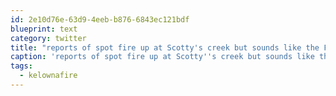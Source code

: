 ```yaml
---
id: 2e10d76e-63d9-4eeb-b876-6843ec121bdf
blueprint: text
category: twitter
title: "reports of spot fire up at Scotty's creek but sounds like the FD can't see anything there #kelownafire"
caption: 'reports of spot fire up at Scotty''s creek but sounds like the FD can''t see anything there <span class="hashtag hashtag_local">#<a href="http://tweettemp.darylchymko.ca/?tag=kelownafire">kelownafire</a>'
tags:
  - kelownafire
---
```

